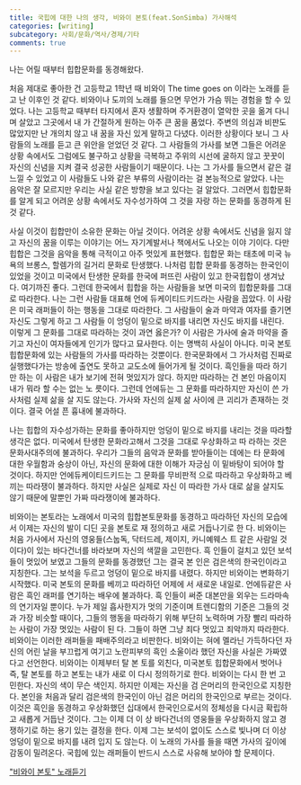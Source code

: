 ```yaml
---
title: 국힙에 대한 나의 생각, 비와이 본토(feat.SonSimba) 가사해석
categories: [writing]
subcategory: 사회/문화/역사/경제/기타
comments: true
---
```


나는 어릴 때부터 힙합문화를 동경해왔다.  

처음 제대로 좋아한 건 고등학교 1학년 때 비와이 The time goes on 이라는 노래를 듣고 난 이후인 것 같다. 비와이나 도끼의 노래를 들으면 무언가 가슴 뛰는 경험을 할 수 있었다. 나는 고등학교 때부터  타지에서 혼자 생활하며 주거환경이 열악한 곳을 옮겨 다니며 살았고 그곳에서 내  가 간절하게 원하는 아주 큰 꿈을 품었다. 주변의 의심과 비판도 많았지만 난 개의치 않고 내 꿈을 자신 있게 말하고 다녔다. 이러한 상황이다 보니 그 사람들의 노래를 듣고 큰 위안을 얻었던 것 같다. 그 사람들의 가사를 보면 그들은 어려운 상황  속에서도 그럼에도 불구하고 상황을 극복하고 주위의 시선에 굴하지 않고 꿋꿋이  자신의 신념을 지켜 결국 성공한 사람들이기 때문이다. 나는 그 가사를 들으면서  같은 걸 느낄 수 있었고 이 사람들도 나와 같은 부류의 사람이라는 걸 본능적으로  알았다. 나는 음악은 잘 모르지만 우리는 사실 같은 방향을 보고 있다는 걸 알았다.  그러면서 힙합문화를 알게 되고 어려운 상황 속에서도 자수성가하여 그 것을 자랑  하는 문화를 동경하게 된 것 같다.  

사실 이것이 힙합만이 소유한 문화는 아닐 것이다. 어려운 상황 속에서도 신념을  잃지 않고 자신의 꿈을 이루는 이야기는 어느 자기계발서나 책에서도 나오는 이야  기이다. 다만 힙합은 그것을 음악을 통해 극적이고 아주 멋있게 표현했다. 힙합문  화는 태초에 미국 뉴욕의 브롱스, 할렘가의 길거리 문화로 탄생했다. 나처럼 힙합  문화를 동경하는 한국인이 있었을 것이고 미국에서 탄생한 문화를 한국에 퍼뜨린  사람이 있고 한국힙합이 생겨났다. 여기까진 좋다. 그런데 한국에서 힙합을 하는  사람들을 보면 미국의 힙합문화를 그대로 따라한다. 나는 그런 사람들 대표해 언에  듀케이티드키드라는 사람을 꼽았다. 이 사람은 미국 래퍼들이 하는 행동을 그대로  따라한다. 그 사람들이 술과 마약과 여자를 즐기면 자신도 그렇게 하고 그 사람들  이 엉덩이 밑으로 바지를 내리면 자신도 바지를 내린다. 이렇게 그 문화를 그대로  따라하는 것이 과연 옳은가?  이 사람은 가사에 술과 마약을 즐기고 자신이 여자들에게 인기가 많다고 묘사한다.  이는 명백히 사실이 아니다. 미국 본토 힙합문화에 있는 사람들의 가사를 따라하는  것뿐이다. 한국문화에서 그 가사처럼 진짜로 실행했다가는 방송에 출연도 못하고  교도소에 들어가게 될 것이다. 흑인들을 따라 하기만 하는 이 사람은 내가 보기에  전혀 멋있지가 않다. 하지만 따라하는 건 본인 마음이지 내가 뭐라 할 수는 없는 노  릇이다. 그런데 언에듀는 그 문화를 따라하지만 자신이 쓴 가사처럼 실제 삶을 살  지도 않는다. 가사와 자신의 실제 삶 사이에 큰 괴리가 존재하는 것이다. 결국 어설  픈 흉내에 불과하다.  

나는 힙합의 자수성가하는 문화를 좋아하지만 엉덩이 밑으로 바지를 내리는 것을  따라할 생각은 없다. 미국에서 탄생한 문화라고해서 그것을 그대로 우상화하고 따    라하는 것은 문화사대주의에 불과하다. 우리가 그들의 음악과 문화를 받아들이는  데에는 타 문화에 대한 우월함과 숭상이 아닌, 자신의 문화에 대한 이해가 자긍심  이 밑바탕이 되어야 할 것이다. 하지만 언에듀케이티드키드는 그 문화를 무비판적  으로 따라하고 우상화하고 베끼는 따라쟁이 불과하다. 하지만 사실은 실제로 자신  이 따라한 가사 대로 삶을 살지도 않기 때문에 말뿐인 가짜 따라쟁이에 불과하다.  

비와이는 본토라는 노래에서 미국의 힙합본토문화를 동경하고 따라하던 자신의  모습에서 이제는 자신의 발이 디딘 곳을 본토로 재 정의하고 새로 거듭나기로 한  다. 비와이는 처음 가사에서 자신의 영웅들(스눕독, 닥터드레, 제이지, 카니예웨스  트 같은 사람일 것이다)이 있는 바다건너를 바라보며 자신의 색깔을 고민한다. 흑  인들이 걸치고 있던 보석들이 멋있어 보였고 그들의 문화를 동경했던 그는 결국 본  인은 검은색의 한국인이라고 지칭한다. 그는 보석을 두르고 엉덩이 밑으로 바지를  내렸다.  하지만 비와이는 변화하기 시작했다. 미국 본토의 문화를 베끼고 따라하던 어제에  서 새로운 내일로. 언에듀같은 사람은 흑인 래퍼를 연기하는 배우에 불과하다. 흑  인들이 써준 대본만을 외우는 드라마속의 연기자일 뿐이다. 누가 제일 흡사한지가  멋의 기준이며 트렌디함의 기준은 그들의 것과 가장 비슷할 때이다, 그들의 행동을  따라하기 위해 부단히 노력하며 가장 빨리 따라하는 사람이 가장 멋있는 사람이 된  다. 그들이 하면 그냥 죄다 멋있고 죄악까지 따라한다. 비와이는 이러한 래퍼들을  패배주의라고 비판한다.  비와이는 혀에 멜라닌 가득하다던 자신의 어린 날을 부끄럽게 여기고 노란피부의  흑인 소울이라 했던 자신을 사실은 가짜였다고 선언한다. 비와이는 이제부터 탈 본  토를 외친다, 미국본토 힙합문화에서 벗어나 즉, 탈 본토를 하고 본토는 내가 새로  이 다시 정의하기로 한다.  비와이는 다시 한 번 고민한다. 자신의 색이 무슨 색인지. 하지만 이제는 자신을 검  은머리의 한국인으로 지칭한다. 본인을 처음과 달리 검은색의 한국인이 아닌 검은  머리의 한국인으로 부르는 것이다. 이것은 흑인을 동경하고 우상화했던 십대에서  한국인으로서의 정체성을 다시금 확립하고 새롭게 거듭난 것이다. 그는 이제 더 이  상 바다건너의 영웅들을 우상화하지 않고 경쟁하기로 하는 용기 있는 결정을 한다.  이제 그는 보석이 없이도 스스로 빛나며 더 이상 엉덩이 밑으로 바지를 내려 입지  도 않는다.  이 노래의 가사를 들을 때면 가사의 깊이에 감동이 밀려온다. 국힙에 있는 래퍼들이 반드시 스스로 사유해 보아야 할 문제이다.

["비와이 본토" 노래듣기](https://youtu.be/XV3mMoqW3Z0?si=C9YRCx2d_ON2jeXf)